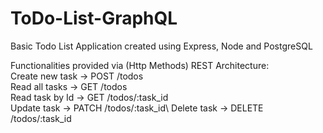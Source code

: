 # ToDo-List-GraphQL

Basic Todo List Application created using Express, Node and PostgreSQL

Functionalities provided via (Http Methods) REST Architecture:\
Create new task -> POST /todos\
Read all tasks -> GET /todos\
Read task by Id -> GET /todos/:task_id\
Update task -> PATCH /todos/:task_id\ 
Delete task -> DELETE /todos/:task_id
